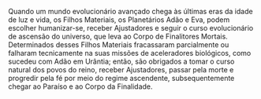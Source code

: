 ﻿Quando um mundo evolucionário avançado chega às últimas eras da idade de luz e vida, os Filhos Materiais, os Planetários Adão e Eva, podem escolher humanizar-se, receber Ajustadores e seguir o curso evolucionário de ascensão do universo, que leva ao Corpo de Finalitores Mortais. Determinados desses Filhos Materiais fracassaram parcialmente ou falharam tecnicamente na suas missões de aceleradores biológicos, como sucedeu com Adão em Urântia; então, são obrigados a tomar o curso natural dos povos do reino, receber Ajustadores, passar pela morte e progredir pela fé por meio do regime ascendente, subsequentemente chegar ao Paraíso e ao Corpo da Finalidade.